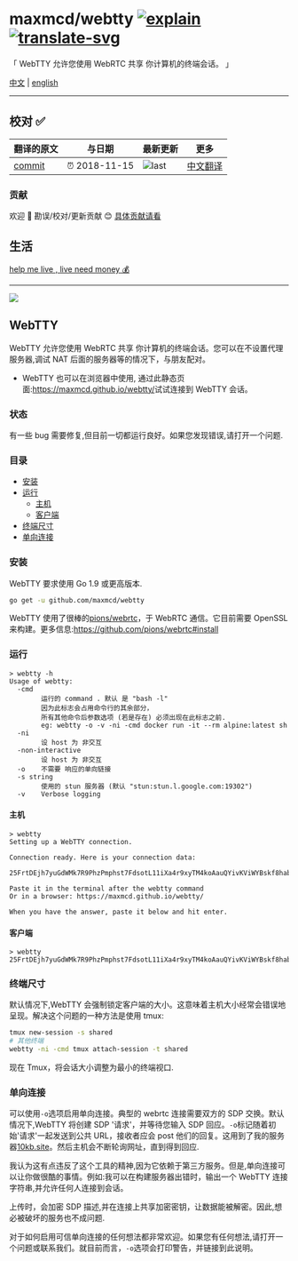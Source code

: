 # maxmcd/webtty [![explain]][source] [![translate-svg]][translate-list]

<!-- [![size-img]][size] -->

[explain]: http://llever.com/explain.svg
[source]: https://github.com/chinanf-boy/Source-Explain
[translate-svg]: http://llever.com/translate.svg
[translate-list]: https://github.com/chinanf-boy/chinese-translate-list
[size-img]: https://packagephobia.now.sh/badge?p=Name
[size]: https://packagephobia.now.sh/result?p=Name

「 WebTTY 允许您使用 WebRTC 共享 你计算机的终端会话。 」

[中文](./readme.md) | [english](https://github.com/maxmcd/webtty)

---

## 校对 ✅

<!-- doc-templite START generated -->
<!-- repo = 'maxmcd/webtty' -->
<!-- commit = '322d619be964b422be109110b814de3de9c9bae5' -->
<!-- time = '2018-11-15' -->

| 翻译的原文 | 与日期        | 最新更新 | 更多                       |
| ---------- | ------------- | -------- | -------------------------- |
| [commit]   | ⏰ 2018-11-15 | ![last]  | [中文翻译][translate-list] |

[last]: https://img.shields.io/github/last-commit/maxmcd/webtty.svg
[commit]: https://github.com/maxmcd/webtty/tree/322d619be964b422be109110b814de3de9c9bae5

<!-- doc-templite END generated -->

### 贡献

欢迎 👏 勘误/校对/更新贡献 😊 [具体贡献请看](https://github.com/chinanf-boy/chinese-translate-list#贡献)

## 生活

[help me live , live need money 💰](https://github.com/chinanf-boy/live-need-money)

---

![](https://maxmcd.github.io/webtty/out.gif)

## WebTTY

WebTTY 允许您使用 WebRTC 共享 你计算机的终端会话。您可以在不设置代理服务器,调试 NAT 后面的服务器等的情况下，与朋友配对。

- WebTTY 也可以在浏览器中使用, 通过此静态页面:<https://maxmcd.github.io/webtty/>试试连接到 WebTTY 会话。

### 状态

有一些 bug 需要修复,但目前一切都运行良好。如果您发现错误,请打开一个问题.

### 目录

<!-- START doctoc generated TOC please keep comment here to allow auto update -->
<!-- DON'T EDIT THIS SECTION, INSTEAD RE-RUN doctoc TO UPDATE -->


- [安装](#%E5%AE%89%E8%A3%85)
- [运行](#%E8%BF%90%E8%A1%8C)
  - [主机](#%E4%B8%BB%E6%9C%BA)
  - [客户端](#%E5%AE%A2%E6%88%B7%E7%AB%AF)
- [终端尺寸](#%E7%BB%88%E7%AB%AF%E5%B0%BA%E5%AF%B8)
- [单向连接](#%E5%8D%95%E5%90%91%E8%BF%9E%E6%8E%A5)

<!-- END doctoc generated TOC please keep comment here to allow auto update -->

### 安装

WebTTY 要求使用 Go 1.9 或更高版本.

```bash
go get -u github.com/maxmcd/webtty
```

WebTTY 使用了很棒的[pions/webrtc](https://github.com/pions/webrtc)，于 WebRTC 通信。它目前需要 OpenSSL 来构建。更多信息:<https://github.com/pions/webrtc#install>

### 运行

```shell
> webtty -h
Usage of webtty:
  -cmd
        运行的 command . 默认 是 "bash -l"
        因为此标志会占用命令行的其余部分，
        所有其他命令后参数选项 (若是存在) 必须出现在此标志之前.
        eg: webtty -o -v -ni -cmd docker run -it --rm alpine:latest sh
  -ni
        设 host 为 非交互
  -non-interactive
        设 host 为 非交互
  -o    不需要 响应的单向链接
  -s string
        使用的 stun 服务器 (默认 "stun:stun.l.google.com:19302")
  -v    Verbose logging
```

#### 主机

```shell
> webtty
Setting up a WebTTY connection.

Connection ready. Here is your connection data:

25FrtDEjh7yuGdWMk7R9PhzPmphst7FdsotL11iXa4r9xyTM4koAauQYivKViWYBskf8habEc5vHf3DZge5VivuAT79uSCvzc6aL2M11kcUn9rzb4DX4...

Paste it in the terminal after the webtty command
Or in a browser: https://maxmcd.github.io/webtty/

When you have the answer, paste it below and hit enter.
```

#### 客户端

```shell
> webtty 25FrtDEjh7yuGdWMk7R9PhzPmphst7FdsotL11iXa4r9xyTM4koAauQYivKViWYBskf8habEc5vHf3DZge5VivuAT79uSCvzc6aL2M11kcUn9rzb4DX4...
```

### 终端尺寸

默认情况下,WebTTY 会强制锁定客户端的大小。这意味着主机大小经常会错误地呈现。解决这个问题的一种方法是使用 tmux:

```bash
tmux new-session -s shared
# 其他终端
webtty -ni -cmd tmux attach-session -t shared
```

现在 Tmux，将会话大小调整为最小的终端视口.

### 单向连接

可以使用`-o`选项启用单向连接。典型的 webrtc 连接需要双方的 SDP 交换。默认情况下,WebTTY 将创建 SDP '请求'，并等待您输入 SDP 回应。`-o`标记随着初始'请求'一起发送到公共 URL，接收者应会 post 他们的回复。这用到了我的服务器[10kb.site](https://www.10kb.site)。然后主机会不断轮询网址，直到得到回应.

我认为这有点违反了这个工具的精神,因为它依赖于第三方服务。但是,单向连接可以让你做很酷的事情。例如:我可以在构建服务器出错时，输出一个 WebTTY 连接字符串,并允许任何人连接到会话。

上传时，会加密 SDP 描述,并在连接上共享加密密钥，让数据能被解密。因此,想必被破坏的服务也不成问题.

对于如何启用可信单向连接的任何想法都非常欢迎。如果您有任何想法,请打开一个问题或联系我们。就目前而言，`-o`选项会打印警告，并链接到此说明。

